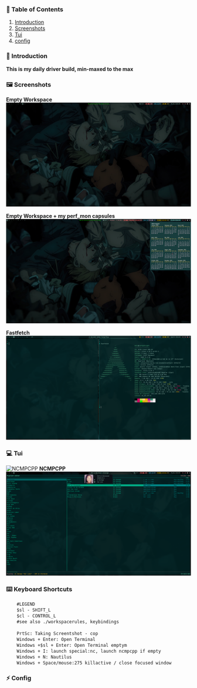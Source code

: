
### 📜 Table of Contents

1. [Introduction](#introduction)
2. [Screenshots](#Screenshots)
3. [Tui](#Tui)
4. [config](#Config)

### 📝 Introduction
**This is my daily driver build, min-maxed to the max**


### 🖼️ Screenshots
**Empty Workspace**
![Minima Empty](.darth/git_screenshots/minima_empty.png)

**Empty Workspace + my perf_mon capsules**
![maxi empty](https://github.com/darth-malu/Hypr./raw/hyprmax/.darth/git_screenshots/maxi_empty.png)

**Fastfetch**
![Fastfetch](https://github.com/darth-malu/Hypr./raw/hyprmax/.darth/git_screenshots/fastfetch.png)


### 💻 Tui
![NCMPCPP](hyprmax/.darth/git_screenshots/ncmpcpp.png)
**NCMPCPP**
![ncmpcpp](https://github.com/darth-malu/Hypr./raw/hyprmax/.darth/git_screenshots/ncmpcpp_1.png)

### ⌨️ Keyboard Shortcuts
```
    #LEGEND
    $sl - SHIFT_L
    $cl - CONTROL_L
    #see also ./workspacerules, keybindings

    PrtSc: Taking Screentshot - cop
    Windows + Enter: Open Terminal
    Windows +$sl + Enter: Open Terminal emptym
    Windows + I: launch special:nc, launch ncmpcpp if empty
    Windows + N: Nautilus 
    Windows + Space/mouse:275 killactive / close focused window

```


### ⚡ Config



